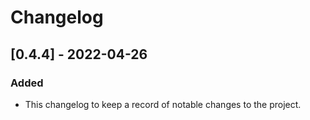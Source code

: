# Changelog

## [0.4.4] - 2022-04-26
### Added
- This changelog to keep a record of notable changes to the project.